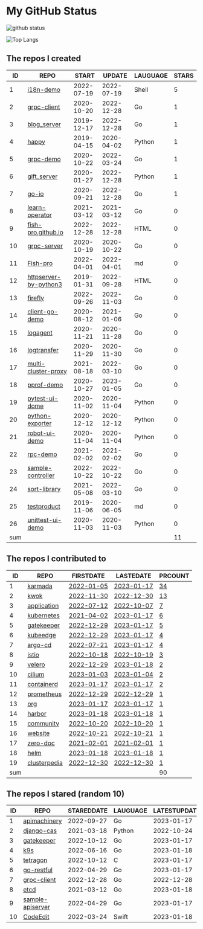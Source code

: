 # My GitHub Status

<img src="https://github-readme-stats-1.yihong0618.vercel.app/api?username=Fish-pro&show_icons=true&&&hide_title=true&count_private=true" alt="github status" />

![Top Langs](https://github-readme-stats-1.yihong0618.vercel.app/api/top-langs/?username=Fish-pro&layout=compact)

<!--START_SECTION:my_github-->
## The repos I created
| ID  |                                    REPO                                    |   START    |   UPDATE   | LAUGUAGE | STARS |
|-----|----------------------------------------------------------------------------|------------|------------|----------|-------|
|   1 | [i18n-demo](https://github.com/Fish-pro/i18n-demo)                         | 2022-07-19 | 2022-07-19 | Shell    |     5 |
|   2 | [grpc-client](https://github.com/Fish-pro/grpc-client)                     | 2020-10-20 | 2022-12-28 | Go       |     1 |
|   3 | [blog_server](https://github.com/Fish-pro/blog_server)                     | 2019-12-17 | 2022-12-28 | Go       |     1 |
|   4 | [happy](https://github.com/Fish-pro/happy)                                 | 2019-04-15 | 2020-04-02 | Python   |     1 |
|   5 | [grpc-demo](https://github.com/Fish-pro/grpc-demo)                         | 2020-10-22 | 2022-03-24 | Go       |     1 |
|   6 | [gift_server](https://github.com/Fish-pro/gift_server)                     | 2020-01-27 | 2022-12-28 | Python   |     1 |
|   7 | [go-io](https://github.com/Fish-pro/go-io)                                 | 2020-09-21 | 2022-12-28 | Go       |     1 |
|   8 | [learn-operator](https://github.com/Fish-pro/learn-operator)               | 2021-03-12 | 2021-03-12 | Go       |     0 |
|   9 | [fish-pro.github.io](https://github.com/Fish-pro/fish-pro.github.io)       | 2022-12-28 | 2022-12-28 | HTML     |     0 |
|  10 | [grpc-server](https://github.com/Fish-pro/grpc-server)                     | 2020-10-19 | 2020-10-22 | Go       |     0 |
|  11 | [Fish-pro](https://github.com/Fish-pro/Fish-pro)                           | 2022-04-01 | 2022-04-01 | md       |     0 |
|  12 | [httpserver-by-python3](https://github.com/Fish-pro/httpserver-by-python3) | 2019-01-31 | 2022-09-28 | HTML     |     0 |
|  13 | [firefly](https://github.com/Fish-pro/firefly)                             | 2022-09-26 | 2022-11-03 | Go       |     0 |
|  14 | [client-go-demo](https://github.com/Fish-pro/client-go-demo)               | 2020-08-12 | 2021-01-06 | Go       |     0 |
|  15 | [logagent](https://github.com/Fish-pro/logagent)                           | 2020-11-21 | 2020-11-28 | Go       |     0 |
|  16 | [logtransfer](https://github.com/Fish-pro/logtransfer)                     | 2020-11-29 | 2020-11-30 | Go       |     0 |
|  17 | [multi-cluster-proxy](https://github.com/Fish-pro/multi-cluster-proxy)     | 2021-08-18 | 2022-03-10 | Go       |     0 |
|  18 | [pprof-demo](https://github.com/Fish-pro/pprof-demo)                       | 2020-10-27 | 2023-01-05 | Go       |     0 |
|  19 | [pytest-ui-dome](https://github.com/Fish-pro/pytest-ui-dome)               | 2020-11-02 | 2020-11-04 | Python   |     0 |
|  20 | [python-exporter](https://github.com/Fish-pro/python-exporter)             | 2020-12-12 | 2020-12-12 | Python   |     0 |
|  21 | [robot-ui-demo](https://github.com/Fish-pro/robot-ui-demo)                 | 2020-11-04 | 2020-11-04 | Python   |     0 |
|  22 | [rpc-demo](https://github.com/Fish-pro/rpc-demo)                           | 2021-02-02 | 2021-02-02 | Go       |     0 |
|  23 | [sample-controller](https://github.com/Fish-pro/sample-controller)         | 2022-10-22 | 2022-10-22 | Go       |     0 |
|  24 | [sort-library](https://github.com/Fish-pro/sort-library)                   | 2021-05-08 | 2022-03-10 | Go       |     0 |
|  25 | [testproduct](https://github.com/Fish-pro/testproduct)                     | 2019-11-06 | 2020-06-05 | md       |     0 |
|  26 | [unittest-ui-demo](https://github.com/Fish-pro/unittest-ui-demo)           | 2020-11-03 | 2020-11-03 | Python   |     0 |
| sum |                                                                            |            |            |          |    11 |

## The repos I contributed to
| ID  |                              REPO                               |                                FIRSTDATE                                |                                LASTEDATE                                |                                        PRCOUNT                                         |
|-----|-----------------------------------------------------------------|-------------------------------------------------------------------------|-------------------------------------------------------------------------|----------------------------------------------------------------------------------------|
|   1 | [karmada](https://github.com/karmada-io/karmada)                | [2022-01-05](https://github.com/karmada-io/karmada/pull/1211)           | [2023-01-17](https://github.com/karmada-io/karmada/pull/3057)           | [34](https://github.com/karmada-io/karmada/pulls?q=is%3Apr+author%3AFish-pro)          |
|   2 | [kwok](https://github.com/kubernetes-sigs/kwok)                 | [2022-11-30](https://github.com/kubernetes-sigs/kwok/pull/109)          | [2022-12-30](https://github.com/kubernetes-sigs/kwok/pull/189)          | [13](https://github.com/kubernetes-sigs/kwok/pulls?q=is%3Apr+author%3AFish-pro)        |
|   3 | [application](https://github.com/fishproteam/application)       | [2022-07-12](https://github.com/kubernetes-sigs/application/pull/225)   | [2022-10-07](https://github.com/fishproteam/application/pull/6)         | [7](https://github.com/fishproteam/application/pulls?q=is%3Apr+author%3AFish-pro)      |
|   4 | [kubernetes](https://github.com/kubernetes/kubernetes)          | [2021-04-02](https://github.com/kubernetes/kubernetes/pull/100778)      | [2023-01-17](https://github.com/kubernetes/kubernetes/pull/115120)      | [6](https://github.com/kubernetes/kubernetes/pulls?q=is%3Apr+author%3AFish-pro)        |
|   5 | [gatekeeper](https://github.com/open-policy-agent/gatekeeper)   | [2022-12-29](https://github.com/open-policy-agent/gatekeeper/pull/2483) | [2023-01-17](https://github.com/open-policy-agent/gatekeeper/pull/2520) | [5](https://github.com/open-policy-agent/gatekeeper/pulls?q=is%3Apr+author%3AFish-pro) |
|   6 | [kubeedge](https://github.com/kubeedge/kubeedge)                | [2022-12-29](https://github.com/kubeedge/kubeedge/pull/4525)            | [2023-01-17](https://github.com/kubeedge/kubeedge/pull/4556)            | [4](https://github.com/kubeedge/kubeedge/pulls?q=is%3Apr+author%3AFish-pro)            |
|   7 | [argo-cd](https://github.com/argoproj/argo-cd)                  | [2022-07-21](https://github.com/argoproj/argo-cd/pull/10075)            | [2023-01-17](https://github.com/argoproj/argo-cd/pull/12008)            | [4](https://github.com/argoproj/argo-cd/pulls?q=is%3Apr+author%3AFish-pro)             |
|   8 | [istio](https://github.com/istio/istio)                         | [2022-10-18](https://github.com/istio/istio/pull/41487)                 | [2022-10-19](https://github.com/istio/istio/pull/41516)                 | [3](https://github.com/istio/istio/pulls?q=is%3Apr+author%3AFish-pro)                  |
|   9 | [velero](https://github.com/vmware-tanzu/velero)                | [2022-12-29](https://github.com/vmware-tanzu/velero/pull/5724)          | [2023-01-18](https://github.com/vmware-tanzu/velero/pull/5778)          | [2](https://github.com/vmware-tanzu/velero/pulls?q=is%3Apr+author%3AFish-pro)          |
|  10 | [cilium](https://github.com/cilium/cilium)                      | [2023-01-03](https://github.com/cilium/cilium/pull/22912)               | [2023-01-04](https://github.com/cilium/cilium/pull/22922)               | [2](https://github.com/cilium/cilium/pulls?q=is%3Apr+author%3AFish-pro)                |
|  11 | [containerd](https://github.com/containerd/containerd)          | [2023-01-17](https://github.com/containerd/containerd/pull/7971)        | [2023-01-17](https://github.com/containerd/containerd/pull/7971)        | [2](https://github.com/containerd/containerd/pulls?q=is%3Apr+author%3AFish-pro)        |
|  12 | [prometheus](https://github.com/prometheus/prometheus)          | [2022-12-29](https://github.com/prometheus/prometheus/pull/11785)       | [2022-12-29](https://github.com/prometheus/prometheus/pull/11785)       | [1](https://github.com/prometheus/prometheus/pulls?q=is%3Apr+author%3AFish-pro)        |
|  13 | [org](https://github.com/kubernetes/org)                        | [2023-01-17](https://github.com/kubernetes/org/pull/3958)               | [2023-01-17](https://github.com/kubernetes/org/pull/3958)               | [1](https://github.com/kubernetes/org/pulls?q=is%3Apr+author%3AFish-pro)               |
|  14 | [harbor](https://github.com/goharbor/harbor)                    | [2023-01-18](https://github.com/goharbor/harbor/pull/18113)             | [2023-01-18](https://github.com/goharbor/harbor/pull/18113)             | [1](https://github.com/goharbor/harbor/pulls?q=is%3Apr+author%3AFish-pro)              |
|  15 | [community](https://github.com/istio/community)                 | [2022-10-20](https://github.com/istio/community/pull/842)               | [2022-10-20](https://github.com/istio/community/pull/842)               | [1](https://github.com/istio/community/pulls?q=is%3Apr+author%3AFish-pro)              |
|  16 | [website](https://github.com/karmada-io/website)                | [2022-10-21](https://github.com/karmada-io/website/pull/219)            | [2022-10-21](https://github.com/karmada-io/website/pull/219)            | [1](https://github.com/karmada-io/website/pulls?q=is%3Apr+author%3AFish-pro)           |
|  17 | [zero-doc](https://github.com/zeromicro/zero-doc)               | [2021-02-01](https://github.com/zeromicro/zero-doc/pull/38)             | [2021-02-01](https://github.com/zeromicro/zero-doc/pull/38)             | [1](https://github.com/zeromicro/zero-doc/pulls?q=is%3Apr+author%3AFish-pro)           |
|  18 | [helm](https://github.com/helm/helm)                            | [2023-01-18](https://github.com/helm/helm/pull/11739)                   | [2023-01-18](https://github.com/helm/helm/pull/11739)                   | [1](https://github.com/helm/helm/pulls?q=is%3Apr+author%3AFish-pro)                    |
|  19 | [clusterpedia](https://github.com/clusterpedia-io/clusterpedia) | [2022-12-30](https://github.com/clusterpedia-io/clusterpedia/pull/478)  | [2022-12-30](https://github.com/clusterpedia-io/clusterpedia/pull/478)  | [1](https://github.com/clusterpedia-io/clusterpedia/pulls?q=is%3Apr+author%3AFish-pro) |
| sum |                                                                 |                                                                         |                                                                         |                                                                                     90 |

## The repos I stared (random 10)
| ID |                                REPO                                | STAREDDATE | LAUGUAGE | LATESTUPDATE |
|----|--------------------------------------------------------------------|------------|----------|--------------|
|  1 | [apimachinery](https://github.com/kubernetes/apimachinery)         | 2022-09-27 | Go       | 2023-01-17   |
|  2 | [django-cas](https://github.com/castlabs/django-cas)               | 2021-03-18 | Python   | 2022-10-24   |
|  3 | [gatekeeper](https://github.com/open-policy-agent/gatekeeper)      | 2022-10-12 | Go       | 2023-01-17   |
|  4 | [k9s](https://github.com/derailed/k9s)                             | 2022-06-16 | Go       | 2023-01-18   |
|  5 | [tetragon](https://github.com/cilium/tetragon)                     | 2022-10-12 | C        | 2023-01-17   |
|  6 | [go-restful](https://github.com/emicklei/go-restful)               | 2022-04-29 | Go       | 2023-01-17   |
|  7 | [grpc-client](https://github.com/Fish-pro/grpc-client)             | 2022-12-28 | Go       | 2022-12-28   |
|  8 | [etcd](https://github.com/etcd-io/etcd)                            | 2021-03-12 | Go       | 2023-01-18   |
|  9 | [sample-apiserver](https://github.com/kubernetes/sample-apiserver) | 2022-04-29 | Go       | 2023-01-17   |
| 10 | [CodeEdit](https://github.com/CodeEditApp/CodeEdit)                | 2022-03-24 | Swift    | 2023-01-18   |

<!--END_SECTION:my_github-->
